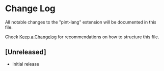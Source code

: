 # Change Log

All notable changes to the "pint-lang" extension will be documented in this file.

Check [Keep a Changelog](http://keepachangelog.com/) for recommendations on how to structure this file.

## [Unreleased]

- Initial release